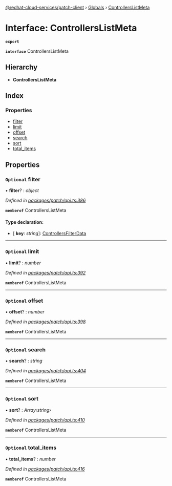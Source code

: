[@redhat-cloud-services/patch-client](../README.md) › [Globals](../globals.md) › [ControllersListMeta](controllerslistmeta.md)

# Interface: ControllersListMeta

**`export`** 

**`interface`** ControllersListMeta

## Hierarchy

* **ControllersListMeta**

## Index

### Properties

* [filter](controllerslistmeta.md#optional-filter)
* [limit](controllerslistmeta.md#optional-limit)
* [offset](controllerslistmeta.md#optional-offset)
* [search](controllerslistmeta.md#optional-search)
* [sort](controllerslistmeta.md#optional-sort)
* [total_items](controllerslistmeta.md#optional-total_items)

## Properties

### `Optional` filter

• **filter**? : *object*

*Defined in [packages/patch/api.ts:386](https://github.com/RedHatInsights/javascript-clients/blob/d9dc4c9/packages/patch/api.ts#L386)*

**`memberof`** ControllersListMeta

#### Type declaration:

* \[ **key**: *string*\]: [ControllersFilterData](controllersfilterdata.md)

___

### `Optional` limit

• **limit**? : *number*

*Defined in [packages/patch/api.ts:392](https://github.com/RedHatInsights/javascript-clients/blob/d9dc4c9/packages/patch/api.ts#L392)*

**`memberof`** ControllersListMeta

___

### `Optional` offset

• **offset**? : *number*

*Defined in [packages/patch/api.ts:398](https://github.com/RedHatInsights/javascript-clients/blob/d9dc4c9/packages/patch/api.ts#L398)*

**`memberof`** ControllersListMeta

___

### `Optional` search

• **search**? : *string*

*Defined in [packages/patch/api.ts:404](https://github.com/RedHatInsights/javascript-clients/blob/d9dc4c9/packages/patch/api.ts#L404)*

**`memberof`** ControllersListMeta

___

### `Optional` sort

• **sort**? : *Array‹string›*

*Defined in [packages/patch/api.ts:410](https://github.com/RedHatInsights/javascript-clients/blob/d9dc4c9/packages/patch/api.ts#L410)*

**`memberof`** ControllersListMeta

___

### `Optional` total_items

• **total_items**? : *number*

*Defined in [packages/patch/api.ts:416](https://github.com/RedHatInsights/javascript-clients/blob/d9dc4c9/packages/patch/api.ts#L416)*

**`memberof`** ControllersListMeta
